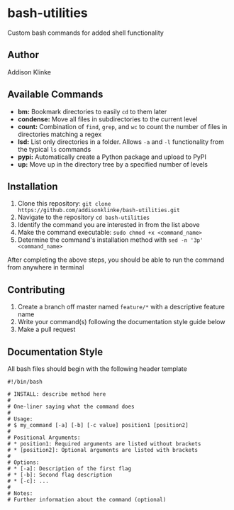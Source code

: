 # bash-utilities
Custom bash commands for added shell functionality

## Author

Addison Klinke

## Available Commands

* **bm:** Bookmark directories to easily `cd` to them later
* **condense:** Move all files in subdirectories to the current level
* **count:** Combination of `find`, `grep`, and `wc` to count the number of files in directories matching a regex
* **lsd:** List only directories in a folder. Allows `-a` and `-l` functionality from the typical `ls` commands
* **pypi:** Automatically create a Python package and upload to PyPI
* **up:** Move up in the directory tree by a specified number of levels

## Installation

1. Clone this repository: `git clone https://github.com/addisonklinke/bash-utilities.git`
2. Navigate to the repository `cd bash-utilities`
3. Identify the command you are interested in from the list above
4. Make the command executable: `sudo chmod +x <command_name>`
5. Determine the command's installation method with `sed -n '3p' <command_name>`

After completing the above steps, you should be able to run the command from anywhere in terminal

## Contributing

1. Create a branch off master named `feature/*` with a descriptive feature name
2. Write your command(s) following the documentation style guide below
3. Make a pull request

## Documentation Style

All bash files should begin with the following header template
```
#!/bin/bash

# INSTALL: describe method here
#
# One-liner saying what the command does
#
# Usage:
# $ my_command [-a] [-b] [-c value] position1 [position2]
#
# Positional Arguments:
# * position1: Required arguments are listed without brackets
# * [position2]: Optional arguments are listed with brackets
#
# Options:
# * [-a]: Description of the first flag
# * [-b]: Second flag description
# * [-c]: ...
#
# Notes:
# Further information about the command (optional)
```
